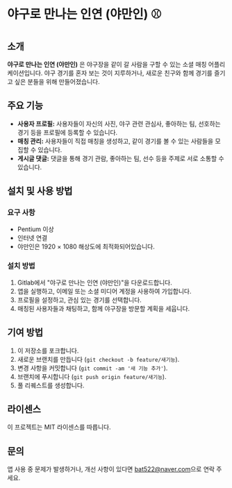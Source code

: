 # 야구로 만나는 인연 (야만인) :baseball:

## 소개
**야구로 만나는 인연 (야만인)** 은 야구장을 같이 갈 사람을 구할 수 있는 소셜 매칭 어플리케이션입니다. 야구 경기를 혼자 보는 것이 지루하거나, 새로운 친구와 함께 경기를 즐기고 싶은 분들을 위해 만들어졌습니다.

## 주요 기능
- **사용자 프로필:** 사용자들이 자신의 사진, 야구 관련 관심사, 좋아하는 팀, 선호하는 경기 등을 프로필에 등록할 수 있습니다.
- **매칭 관리:** 사용자들이 직접 매칭을 생성하고, 같이 경기를 볼 수 있는 사람들을 모집할 수 있습니다.
- **게시글 댓글:** 댓글을 통해 경기 관람, 좋아하는 팀, 선수 등을 주제로 서로 소통할 수 있습니다.

## 설치 및 사용 방법
### 요구 사항
- Pentium 이상
- 인터넷 연결
- 야만인은 1920 × 1080 해상도에 최적화되어있습니다.

### 설치 방법
1. Gitlab에서 "야구로 만나는 인연 (야만인)"을 다운로드합니다.
2. 앱을 실행하고, 이메일 또는 소셜 미디어 계정을 사용하여 가입합니다.
3. 프로필을 설정하고, 관심 있는 경기를 선택합니다.
4. 매칭된 사용자들과 채팅하고, 함께 야구장을 방문할 계획을 세웁니다.

## 기여 방법
1. 이 저장소를 포크합니다.
2. 새로운 브랜치를 만듭니다 (`git checkout -b feature/새기능`).
3. 변경 사항을 커밋합니다 (`git commit -am '새 기능 추가'`).
4. 브랜치에 푸시합니다 (`git push origin feature/새기능`).
5. 풀 리퀘스트를 생성합니다.

## 라이센스
이 프로젝트는 MIT 라이센스를 따릅니다.

## 문의
앱 사용 중 문제가 발생하거나, 개선 사항이 있다면 [bat522@naver.com](mailto:bat522@naver.com)으로 연락 주세요.

